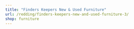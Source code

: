 ```yaml
---
title: "Finders Keepers New & Used Furniture"
url: /redding/finders-keepers-new-and-used-furniture-3/
shop: furniture
---
```


